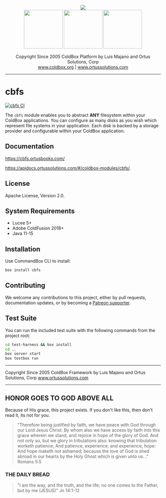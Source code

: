 <p align="center">
	<img src="https://www.ortussolutions.com/__media/coldbox-185-logo.png">
	<br>
	<img src="https://www.ortussolutions.com/__media/wirebox-185.png" height="125">
	<img src="https://www.ortussolutions.com/__media/cachebox-185.png" height="125" >
	<img src="https://www.ortussolutions.com/__media/logbox-185.png"  height="125">
</p>

<p align="center">
	Copyright Since 2005 ColdBox Platform by Luis Majano and Ortus Solutions, Corp
	<br>
	<a href="https://www.coldbox.org">www.coldbox.org</a> |
	<a href="https://www.ortussolutions.com">www.ortussolutions.com</a>
</p>

----

# cbfs

[![cbfs CI](https://github.com/coldbox-modules/cbfs/actions/workflows/ci.yml/badge.svg)](https://github.com/coldbox-modules/cbfs/actions/workflows/ci.yml)

The `cbfs` module enables you to abstract **ANY** filesystem within your ColdBox applications. You can configure as many disks as you wish which represent file systems in your application. Each disk is backed by a storage provider and configurable within your ColdBox application.

## Documentation

https://cbfs.ortusbooks.com/

https://apidocs.ortussolutions.com/#/coldbox-modules/cbfs/.

## License

Apache License, Version 2.0.

## System Requirements

-   Lucee 5+
-   Adobe ColdFusion 2018+
-   Java 11-15

## Installation

Use CommandBox CLI to install:

```bash
box install cbfs
```

## Contributing

We welcome any contributions to this project, either by pull requests, documentation updates, or by becoming a [Patreon supporter](https://www.patreon.com/ortussolutions).

## Test Suite

You can run the included test suite with the following commands from the project root:

```bash
cd test-harness && box install
cd ..
box server start
box testbox run
```

---

Copyright Since 2005 ColdBox Framework by Luis Majano and Ortus Solutions, Corp
www.ortussolutions.com

---

## HONOR GOES TO GOD ABOVE ALL

Because of His grace, this project exists. If you don't like this, then don't read it, its not for you.

> "Therefore being justified by faith, we have peace with God through our Lord Jesus Christ:
> By whom also we have access by faith into this grace wherein we stand, and rejoice in hope of the glory of God.
> And not only so, but we glory in tribulations also: knowing that tribulation worketh patience;
> And patience, experience; and experience, hope:
> And hope maketh not ashamed; because the love of God is shed abroad in our hearts by the
> Holy Ghost which is given unto us. ." Romans 5:5

### THE DAILY BREAD

> "I am the way, and the truth, and the life; no one comes to the Father, but by me (JESUS)" Jn 14:1-12
